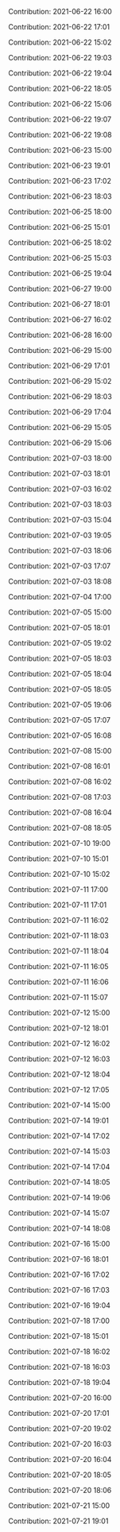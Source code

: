 Contribution: 2021-06-22 16:00

Contribution: 2021-06-22 17:01

Contribution: 2021-06-22 15:02

Contribution: 2021-06-22 19:03

Contribution: 2021-06-22 19:04

Contribution: 2021-06-22 18:05

Contribution: 2021-06-22 15:06

Contribution: 2021-06-22 19:07

Contribution: 2021-06-22 19:08

Contribution: 2021-06-23 15:00

Contribution: 2021-06-23 19:01

Contribution: 2021-06-23 17:02

Contribution: 2021-06-23 18:03

Contribution: 2021-06-25 18:00

Contribution: 2021-06-25 15:01

Contribution: 2021-06-25 18:02

Contribution: 2021-06-25 15:03

Contribution: 2021-06-25 19:04

Contribution: 2021-06-27 19:00

Contribution: 2021-06-27 18:01

Contribution: 2021-06-27 16:02

Contribution: 2021-06-28 16:00

Contribution: 2021-06-29 15:00

Contribution: 2021-06-29 17:01

Contribution: 2021-06-29 15:02

Contribution: 2021-06-29 18:03

Contribution: 2021-06-29 17:04

Contribution: 2021-06-29 15:05

Contribution: 2021-06-29 15:06

Contribution: 2021-07-03 18:00

Contribution: 2021-07-03 18:01

Contribution: 2021-07-03 16:02

Contribution: 2021-07-03 18:03

Contribution: 2021-07-03 15:04

Contribution: 2021-07-03 19:05

Contribution: 2021-07-03 18:06

Contribution: 2021-07-03 17:07

Contribution: 2021-07-03 18:08

Contribution: 2021-07-04 17:00

Contribution: 2021-07-05 15:00

Contribution: 2021-07-05 18:01

Contribution: 2021-07-05 19:02

Contribution: 2021-07-05 18:03

Contribution: 2021-07-05 18:04

Contribution: 2021-07-05 18:05

Contribution: 2021-07-05 19:06

Contribution: 2021-07-05 17:07

Contribution: 2021-07-05 16:08

Contribution: 2021-07-08 15:00

Contribution: 2021-07-08 16:01

Contribution: 2021-07-08 16:02

Contribution: 2021-07-08 17:03

Contribution: 2021-07-08 16:04

Contribution: 2021-07-08 18:05

Contribution: 2021-07-10 19:00

Contribution: 2021-07-10 15:01

Contribution: 2021-07-10 15:02

Contribution: 2021-07-11 17:00

Contribution: 2021-07-11 17:01

Contribution: 2021-07-11 16:02

Contribution: 2021-07-11 18:03

Contribution: 2021-07-11 18:04

Contribution: 2021-07-11 16:05

Contribution: 2021-07-11 16:06

Contribution: 2021-07-11 15:07

Contribution: 2021-07-12 15:00

Contribution: 2021-07-12 18:01

Contribution: 2021-07-12 16:02

Contribution: 2021-07-12 16:03

Contribution: 2021-07-12 18:04

Contribution: 2021-07-12 17:05

Contribution: 2021-07-14 15:00

Contribution: 2021-07-14 19:01

Contribution: 2021-07-14 17:02

Contribution: 2021-07-14 15:03

Contribution: 2021-07-14 17:04

Contribution: 2021-07-14 18:05

Contribution: 2021-07-14 19:06

Contribution: 2021-07-14 15:07

Contribution: 2021-07-14 18:08

Contribution: 2021-07-16 15:00

Contribution: 2021-07-16 18:01

Contribution: 2021-07-16 17:02

Contribution: 2021-07-16 17:03

Contribution: 2021-07-16 19:04

Contribution: 2021-07-18 17:00

Contribution: 2021-07-18 15:01

Contribution: 2021-07-18 16:02

Contribution: 2021-07-18 16:03

Contribution: 2021-07-18 19:04

Contribution: 2021-07-20 16:00

Contribution: 2021-07-20 17:01

Contribution: 2021-07-20 19:02

Contribution: 2021-07-20 16:03

Contribution: 2021-07-20 16:04

Contribution: 2021-07-20 18:05

Contribution: 2021-07-20 18:06

Contribution: 2021-07-21 15:00

Contribution: 2021-07-21 19:01

